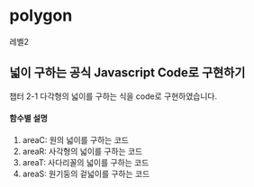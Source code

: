 # polygon
레벨2

## 넓이 구하는 공식 Javascript Code로 구현하기

챕터 2-1 다각형의 넓이를 구하는 식을 code로 구현하였습니다.

#### 함수별 설명

1. areaC: 원의 넓이를 구하는 코드
2. areaR: 사각형의 넓이를 구하는 코드
3. areaT: 사다리꼴의 넓이를 구하는 코드
4. areaS: 원기둥의 겉넓이를 구하는 코드